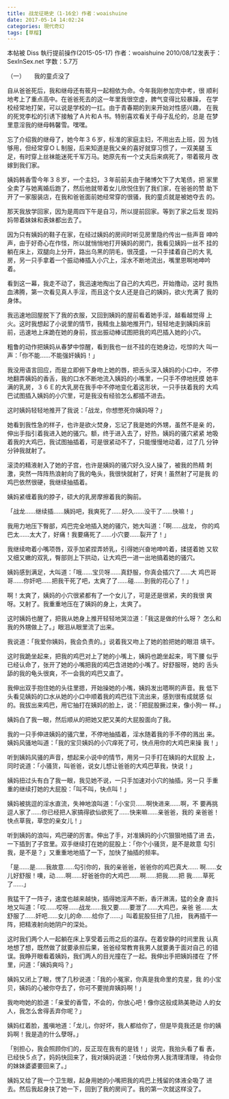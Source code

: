 ```yaml
---
title: 战龙征艳史（1-16全）作者：woaishuine
date: 2017-05-14 14:02:24
categories: 現代奇幻
tags: [草榴]
---
```

本帖被 Diss 執行提前操作(2015-05-17)
作者：woaishuine
2010/08/12发表于：SexInSex.net
字数：5.7万

（一）　　我的童贞没了

自从爸爸死后，我和继母还有筱月一起相依为命。今年我刚参加完中考，很
顺利地考上了重点高中。在爸爸死去的这一年里我很空虚，脾气变得比较暴躁，
在学校经常地打架，可以说是学校的一扛。由于青春期的到来开始对性感兴趣，
在我的死党李松的引诱下接触了Ａ片和Ａ书。特别喜欢看关于母子乱伦的，总是
在梦里意淫我的继母韩馨雪。嘿嘿。

忘了介绍我的继母了，她今年３６岁，标准的家庭主妇，不用出去上班，因
为钱够用，但经常穿ＯＬ制服，后来知道是我父亲的喜好就穿习惯了，一双美腿
玉足，有时穿上丝袜能迷死千军万马。她原先有一个丈夫后来病死了，带着筱月
改嫁到我们家。

姨妈韩香雪今年３８岁，一个主妇，３年前前夫由于赌博欠下了大笔债，把
家里全卖了与她离婚后跑了，然后他就带着女儿欣悦住到了我们家，在爸爸的赞
助下开了一家服装店，在我和爸爸面前她经常穿的很骚，我的童贞就是被她夺去
的。

那天我放学回家，因为是周四下午是自习，所以提前回家。等到了家之后发
现妈妈带着妹妹和表妹都出去了。

因为只有姨妈的鞋子在家，在经过姨妈的房间时听见房里隐约传出一些声音
呻吟声，由于好奇心在作怪，所以就悄悄地打开姨妈的房门，我看见姨妈一丝不
挂的躺在床上，双腿向上分开，路出乌黑的阴毛，很茂盛，一只手揉着自己的大
乳房，另一只手拿着一个振动棒插入小穴上，淫水不断地流出，嘴里恩啊地呻吟
着。

看到这一幕，我走不动了，我迅速地掏出了自己的大鸡巴，开始撸动，这时
我热血沸腾，第一次看见真人手淫，而且这个女人还是自己的姨妈，欲火充满了
我的身体。

我迅速地回屋脱下了我的衣服，又回到姨妈的屋前看着她手淫，越看越觉得
上火。这时我想起了小说里的情节，我精虫上脑地推开门，轻轻地走到姨妈床前
前，迅速地上床跪在她的身前，拔出振动棒试图把我的鸡巴插入她的小穴。

粗鲁的动作把姨妈从春梦中惊醒，看到我也一丝不挂的在她身边，吃惊的大
叫一声：「你不能……不能强奸姨妈！」

我没用语言回应，而是立即俯下身吻上她的唇，把舌头深入姨妈的小口中，
不停地翻弄姨妈的香舌，我的口水不断地流入姨妈的小嘴里，一只手不停地抚摸
她丰满的乳房，３６Ｅ的大乳房在我手中不停地变化着这形状，一只手扶着我的
大鸡巴试图插入姨妈的小穴里，可是我没有经验怎么都插不进去。

这时姨妈轻轻地推开了我说：「战龙，你想憋死你姨妈呀？」

她看到我性急的样子，也许是欲火焚身，忘记了我是她的外甥，虽然不是亲
的，伸出手指引着我进入她的骚穴。额，终于进入去了，好热，姨妈的骚穴紧紧
地吸着我的大鸡巴，我试图抽插着，可是很紧动不了，只能慢慢地动着，过了几
分钟分钟我就射了。

滚烫的精液射入了她的子宫，也许是姨妈的骚穴好久没人操了，被我的热精
刺激，突然一阵阵热浪射向了我的龟头，我很快就射了，好爽！虽然射了可是我
的鸡巴依然很硬，我继续抽插着。

姨妈紧缠着我的脖子，硕大的乳房摩擦着我的胸前。

「战龙……继续插……姨妈吧，我爽死了……好久……没干了……快嘛！」

我用力地压下臀部，鸡巴完全地插入她的骚穴，她大叫道：「啊……战龙，
你的鸡巴太……太大了，好痛！我要痛死了……小穴要……裂开了！」

我继续吻着小嘴项唇，双手加紧捏弄娇乳，引得她兴奋地呻吟着，揉搓着她
又软又细又嫩的双乳，臀部则上下拱动，让大鸡巴一进一出地搞着她的骚穴。

姨妈感到满足，大叫道：「哦……宝贝呀……真舒服，你真会插穴了……大
鸡巴哥哥……你奸吧……把我干死了吧，太爽了了……碰……到我的花心了！」

啊！太爽了，姨妈的小穴很紧都有了一个女儿了，可是还是很紧，夹的我很
爽呀。又射了。我重重地压在了姨妈的身上，太爽了。

这时姨妈也醒了，把我从她身上推开轻轻地哭泣道：「我这是做的什么呀？
怎么和我的外甥做上了。」眼泪从眼里流了出来。

我说道：「我爱你姨妈，我会负责的。」说着我又吻上了她的脸把她的眼泪
填干。

这时我跪坐起来，把我的鸡巴对上了她的小嘴上，姨妈也跪坐起来，弯下腰
似乎已经认命了，张开了她的小嘴把我的鸡巴含进她的小嘴了。好舒服呀，她的
舌头舔的我的龟头很爽，不一会我的鸡巴又直了。

我伸出双手抱住她的头往里摁，开始操她的小嘴，姨妈发出嗯啊的声音。我
低下头看见姨妈的口水从她的小口中顺着我的鸡巴往下流出来，感到很有成就感
似的。我拔出来鸡巴，用它抽打在姨妈的脸上，说：「把屁股撅过来，像小狗一
样。」

姨妈白了我一眼，然后顺从的把她又肥又美的大屁股面向了我。

我的一只手伸进姨妈的骚穴里，不停地抽插着，淫水随着我的手不停的溅出
来。姨妈风骚地叫道：「我的宝贝姨妈的小穴痒死了可，快点用你的大鸡巴来操
我！」

听到姨妈风骚的声音，想起来小说中的情节，用另一只手打在姨妈的大屁股
上，同时说道：「小骚货，叫爸爸，说女儿想让爸爸的大鸡巴草我，快说！」

姨妈扭过头有白了我一眼，我见她不说，一只手加速对小穴的抽插，另一只
手重重的继续打她的大屁股：「叫不叫，快点叫！」

姨妈被挑逗的淫水直流，失神地浪叫道：「小宝贝……啊快进来……啊，不
要再挑逗人家了……你已经把人家搞得欲仙欲死了……快来嘛……亲爸爸，我的
亲爸爸！快点草我，草您的亲女儿！」

听到姨妈的浪叫，鸡巴硬的厉害。伸出了手，对准姨妈的小穴狠狠地插了进
去，一下插到了子宫里。双手继续打在她的屁股上：「你个小骚货，是不是故意
勾引我，是不是？」又重重地地插了一下，加快了抽插的频率。

「是……是……我故意……勾引你的，我的亲爸爸，爸爸你的鸡巴真大……
啊……女儿好舒服！噢，动……啊……好爸爸你的大鸡巴……啊……把我……把
我……草死了……」

我猛干了一阵子，速度也越来越快，插得她淫声不断，香汗淋漓，猛的全身
直抖地又叫道：「哎……哎呀……战龙……我又要……要泄了……大鸡巴，亲爸
爸……太舒服了……奸吧……女儿的命……给你了……」叫着屁股狂扭了几扭，
我再插干一阵，把精液射向她阴户的深处。

这时我们两个人一起躺在床上享受着云雨之后的温存。在着安静的时间里我
认真地想了想，既然做了就要承担后果，爸爸经常教育我男人就要勇于面对自己
的错误。我睁开眼看着姨妈，我们两人的目光撞在了一起。我伸出手把姨妈搂在
了怀里，问道：「姨妈爽吗？」

姨妈又闭上了眼，愣了几秒说道：「我的小冤家，你真是我命里的克星，我
的小宝贝，姨妈的心被你夺去了，你可不要抛弃姨妈啊！」

我吻吻她的脸道：「亲爱的香雪，不会的，你放心吧！像你这般成熟美艳动
人的女人，我怎么舍得丢弃你呢？」

姨妈红着脸，羞嗔地道：「龙儿，你好坏，我人都给你了，但是毕竟我还是
你的姨妈啊！我是造的什么孽呀。」

「别担心，我会照顾你们的，反正现在我有的是钱！」说完，我抬头看了看
表，已经快５点了，妈妈快回来了，我对姨妈说道：「快给你男人我清理清理，
待会你的妹妹婆婆要回来了。」

姨妈又给了我一个卫生眼，起身用她的小嘴把我的鸡巴上残留的体液全吸了
进去。然后我起身扶了她一下，回到了我的房间了。我的第一次就这样没了。